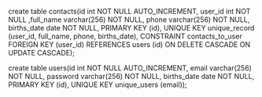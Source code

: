 create table contacts(id int NOT NULL AUTO_INCREMENT, user_id int NOT NULL ,full_name varchar(256) NOT NULL, phone varchar(256) NOT NULL, births_date date NOT NULL, PRIMARY KEY (id), UNIQUE KEY unique_record (user_id, full_name, phone, births_date), CONSTRAINT contacts_to_user FOREIGN KEY (user_id) REFERENCES users (id) ON DELETE CASCADE ON UPDATE CASCADE);

create table users(id int NOT NULL AUTO_INCREMENT, email varchar(256) NOT NULL, password varchar(256) NOT NULL, births_date date NOT NULL, PRIMARY KEY (id), UNIQUE KEY unique_users (email));


